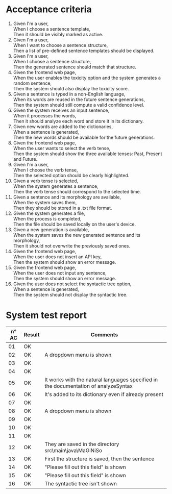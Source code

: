 # Acceptance criteria
1. Given I'm a user,  
   When I choose a sentence template,  
   Then it should be visibly marked as active.
2. Given I'm a user,  
   When I want to choose a sentence structure,  
   Then a list of pre-defined sentence templates should be displayed.
3. Given I'm a user,  
   When I choose a sentence structure,  
   Then the generated sentence should match that structure.
4. Given the frontend web page,  
   When the user enables the toxicity option and the system generates a random sentence,  
   Then the system should also display the toxicity score.
5. Given a sentence is typed in a non-English language,    
   When its words are reused in the future sentence generations,  
   Then the system should still compute a valid confidence level.
6. Given the system receives an input sentence,  
   When it processes the words,  
   Then it should analyze each word and store it in its dictionary.
7. Given new words are added to the dictionaries,   
   When a sentence is generated,   
   Then the new words should be available for the future generations.
8. Given the frontend web page,  
   When the user wants to select the verb tense,  
   Then the system should show the three available tenses: Past, Present and Future.
9. Given I'm a user,  
   When I choose the verb tense,  
   Then the selected option should be clearly highlighted.
10. Given a verb tense is selected,  
    When the system generates a sentence,  
    Then the verb tense should correspond to the selected time.
11. Given a sentence and its morphology are available,  
    When the system saves them,   
    Then they should be stored in a .txt file format.
12. Given the system generates a file,   
    When the process is completed,  
    Then the file should be saved locally on the user's device.
13. Given a new generation is available,  
    When the system saves the new generated sentence and its morphology,  
    Then it should not overwrite the previously saved ones.
14. Given the frontend web page,  
    When the user does not insert an API key,  
    Then the system should show an error message.
15. Given the frontend web page,  
    When the user does not input any sentence,  
    Then the system should show an error message.
16. Given the user does not select the syntactic tree option,  
    When a sentence is generated,   
    Then the system should not display the syntactic tree.
# System test report 
| n° AC |  Result | Comments | 
|-------|---------|----------|
|   01  |   OK    |
|   02  |   OK    | A dropdown menu is shown |
|   03  |   OK    |
|   04  |   OK    |
|   05  |   OK    | It works with the natural languages specified in the documentation of analyzeSyntax |
|   06  |   OK    | It's added to its dictionary even if already present |
|   07  |   OK    |
|   08  |   OK    | A dropdown menu is shown |
|   09  |   OK    |
|   10  |   OK    |
|   11  |   OK    |
|   12  |   OK    | They are saved in the directory src\main\java\MaGiNiSo |
|   13  |   OK    | First the structure is saved, then the sentence |
|   14  |   OK    | "Please fill out this field" is shown |
|   15  |   OK    | "Please fill out this field" is shown |
|   16  |   OK    | The syntactic tree isn't shown |
